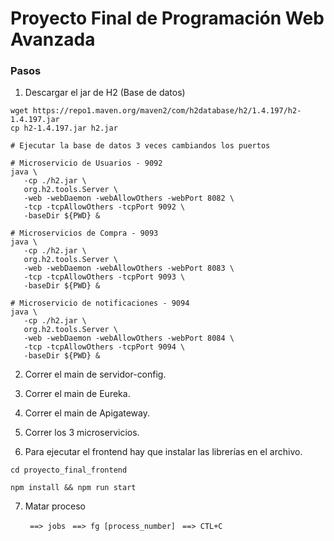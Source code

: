 # Proyecto Final de Programación Web Avanzada

### Pasos
1. Descargar el jar de H2 (Base de datos)

```shell script
wget https://repo1.maven.org/maven2/com/h2database/h2/1.4.197/h2-1.4.197.jar
cp h2-1.4.197.jar h2.jar

# Ejecutar la base de datos 3 veces cambiandos los puertos 

# Microservicio de Usuarios - 9092
java \
   -cp ./h2.jar \
   org.h2.tools.Server \
   -web -webDaemon -webAllowOthers -webPort 8082 \
   -tcp -tcpAllowOthers -tcpPort 9092 \
   -baseDir ${PWD} &

# Microservicios de Compra - 9093
java \
   -cp ./h2.jar \
   org.h2.tools.Server \
   -web -webDaemon -webAllowOthers -webPort 8083 \
   -tcp -tcpAllowOthers -tcpPort 9093 \
   -baseDir ${PWD} &

# Microservicio de notificaciones - 9094
java \
   -cp ./h2.jar \
   org.h2.tools.Server \
   -web -webDaemon -webAllowOthers -webPort 8084 \
   -tcp -tcpAllowOthers -tcpPort 9094 \
   -baseDir ${PWD} &
```

2. Correr el main de servidor-config. 
3. Correr el main de Eureka. 
4. Correr el main de Apigateway. 
5. Correr los 3 microservicios.

6. Para ejecutar el frontend hay que instalar las librerías en el archivo.

`cd proyecto_final_frontend`

`npm install && npm run start`

7. Matar proceso 

   ` ==> jobs`
   ` ==> fg [process_number]`
   ` ==> CTL+C`
    









